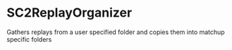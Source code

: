 # SC2ReplayOrganizer
Gathers replays from a user specified folder and copies them into matchup specific folders
